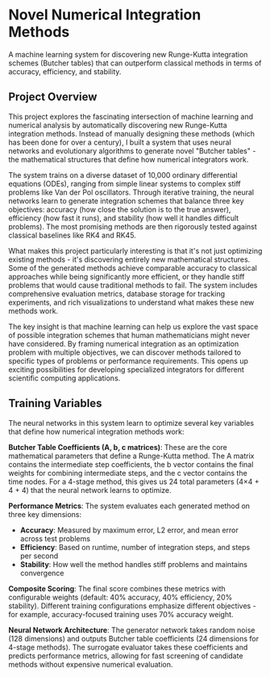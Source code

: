 # Novel Numerical Integration Methods

A machine learning system for discovering new Runge-Kutta integration schemes (Butcher tables) that can outperform classical methods in terms of accuracy, efficiency, and stability.

## Project Overview

This project explores the fascinating intersection of machine learning and numerical analysis by automatically discovering new Runge-Kutta integration methods. Instead of manually designing these methods (which has been done for over a century), I built a system that uses neural networks and evolutionary algorithms to generate novel "Butcher tables" - the mathematical structures that define how numerical integrators work.

The system trains on a diverse dataset of 10,000 ordinary differential equations (ODEs), ranging from simple linear systems to complex stiff problems like Van der Pol oscillators. Through iterative training, the neural networks learn to generate integration schemes that balance three key objectives: accuracy (how close the solution is to the true answer), efficiency (how fast it runs), and stability (how well it handles difficult problems). The most promising methods are then rigorously tested against classical baselines like RK4 and RK45.

What makes this project particularly interesting is that it's not just optimizing existing methods - it's discovering entirely new mathematical structures. Some of the generated methods achieve comparable accuracy to classical approaches while being significantly more efficient, or they handle stiff problems that would cause traditional methods to fail. The system includes comprehensive evaluation metrics, database storage for tracking experiments, and rich visualizations to understand what makes these new methods work.

The key insight is that machine learning can help us explore the vast space of possible integration schemes that human mathematicians might never have considered. By framing numerical integration as an optimization problem with multiple objectives, we can discover methods tailored to specific types of problems or performance requirements. This opens up exciting possibilities for developing specialized integrators for different scientific computing applications.

## Training Variables

The neural networks in this system learn to optimize several key variables that define how numerical integration methods work:

**Butcher Table Coefficients (A, b, c matrices)**: These are the core mathematical parameters that define a Runge-Kutta method. The A matrix contains the intermediate step coefficients, the b vector contains the final weights for combining intermediate steps, and the c vector contains the time nodes. For a 4-stage method, this gives us 24 total parameters (4×4 + 4 + 4) that the neural network learns to optimize.

**Performance Metrics**: The system evaluates each generated method on three key dimensions:
- **Accuracy**: Measured by maximum error, L2 error, and mean error across test problems
- **Efficiency**: Based on runtime, number of integration steps, and steps per second
- **Stability**: How well the method handles stiff problems and maintains convergence

**Composite Scoring**: The final score combines these metrics with configurable weights (default: 40% accuracy, 40% efficiency, 20% stability). Different training configurations emphasize different objectives - for example, accuracy-focused training uses 70% accuracy weight.

**Neural Network Architecture**: The generator network takes random noise (128 dimensions) and outputs Butcher table coefficients (24 dimensions for 4-stage methods). The surrogate evaluator takes these coefficients and predicts performance metrics, allowing for fast screening of candidate methods without expensive numerical evaluation.
